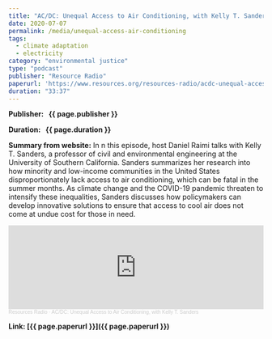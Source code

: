```yaml
---
title: "AC/DC: Unequal Access to Air Conditioning, with Kelly T. Sanders"
date: 2020-07-07
permalink: /media/unequal-access-air-conditioning
tags:
  - climate adaptation
  - electricity
category: "environmental justice"
type: "podcast"
publisher: "Resource Radio"
paperurl: 'https://www.resources.org/resources-radio/acdc-unequal-access-air-conditioning-kelly-t-sanders/'
duration: "33:37"
---
```


<!-- Google tag (gtag.js) -->
<script async src="https://www.googletagmanager.com/gtag/js?id=G-8CEVZ95BRH"></script>
<script>
  window.dataLayer = window.dataLayer || [];
  function gtag(){dataLayer.push(arguments);}
  gtag('js', new Date());

  gtag('config', 'G-8CEVZ95BRH');
</script>

**<span class="bold-podcast">Publisher: </span>&nbsp;<span class="text-podcast"> {{ page.publisher }}</span>**

**<span class="bold-podcast">Duration: </span>&nbsp;<span class="text-podcast"> {{ page.duration }}</span>**

**<span class="bold-podcast">Summary from website:</span>**
In n this episode, host Daniel Raimi talks with Kelly T. Sanders, a professor of civil and environmental engineering at the University of Southern California. Sanders summarizes her research into how minority and low-income communities in the United States disproportionately lack access to air conditioning, which can be fatal in the summer months. As climate change and the COVID-19 pandemic threaten to intensify these inequalities, Sanders discusses how policymakers can develop innovative solutions to ensure that access to cool air does not come at undue cost for those in need.


<iframe width="100%" height="166" scrolling="no" frameborder="no" allow="autoplay" src="https://w.soundcloud.com/player/?url=https%3A//api.soundcloud.com/tracks/853646488&color=ff5500&show_teaser=true%22%3E%3C/iframe%3E"></iframe><div style="font-size: 10px; color: #cccccc;line-break: anywhere;word-break: normal;overflow: hidden;white-space: nowrap;text-overflow: ellipsis; font-family: Interstate,Lucida Grande,Lucida Sans Unicode,Lucida Sans,Garuda,Verdana,Tahoma,sans-serif;font-weight: 100;"><a href="https://soundcloud.com/resourcesradio" title="Resources Radio" target="_blank" style="color: #cccccc; text-decoration: none;">Resources Radio</a> · <a href="https://soundcloud.com/resourcesradio/acdc-unequal-access-to-air-conditioning-with-kelly-t-sanders" title="AC/DC: Unequal Access to Air Conditioning, with Kelly T. Sanders" target="_blank" style="color: #cccccc; text-decoration: none;">AC/DC: Unequal Access to Air Conditioning, with Kelly T. Sanders</a></div>

**<span class="small-podcast">Link:</span>&nbsp;<span class="links-podcast">[{{ page.paperurl }}]({{ page.paperurl }})</span>**